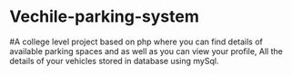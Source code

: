 # Vechile-parking-system
#A college level project based on php where you can find details of available parking spaces and as well as you can view your profile, All the details of your vehicles stored in database using mySql.
